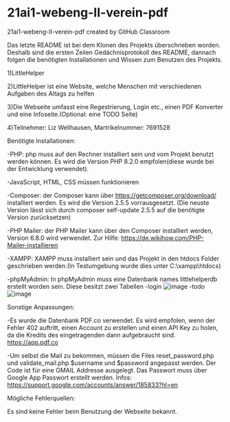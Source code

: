 # 21ai1-webeng-II-verein-pdf
21ai1-webeng-II-verein-pdf created by GitHub Classroom

Das letzte README ist bei dem Klonen des Projekts überschrieben worden. Deshalb sind die ersten Zeilen Gedächnisprotokoll des README, dannach folgen die benötigten Installationen und Wissen zum Benutzen des Projekts.

1)LittleHelper

2)LittleHelper ist eine Website, welche Menschen mit verschiedenen Aufgaben des Altags zu helfen

3)Die Webseite umfasst eine Regestrierung, Login etc., einen PDF Konverter und eine Infoseite.(Optional: eine TODO Seite)

4)Teilnehmer: Liz Wellhausen, Martrikelnummer: 7691528

Benötigte Installationen:

-PHP: php muss auf den Rechner installiert sein und vom Projekt benutzt werden können. Es wird die Version PHP 8.2.0 empfolen(diese wurde bei der Entwicklung verwendet).

-JavaScript, HTML, CSS müssen funktionieren

-Composer: der Composer kann über https://getcomposer.org/download/ installiert werden. Es wird die Version 2.5.5 vorrausgesetzt. (Die neuste Version lässt sich durch composer self-update 2.5.5 auf die benötigte Version zurücksetzen)

-PHP Mailer: der PHP Mailer kann über den Composer installiert werden, Version 6.8.0 wird verwendet. Zur Hilfe: https://de.wikihow.com/PHP-Mailer-installieren

-XAMPP: XAMPP muss installiert sein und das Projekt in den htdocs Folder geschrieben werden.(In Testumgebung wurde dies unter C:\\xampp\\htdocs)

  -phpMyAdmin: In phpMyAdmin muss eine Datenbank names littlehelperdb erstellt worden sein. Diese besitzt zwei Tabellen
    -login
    ![image](https://github.com/DHBW-Vilas/21ai1-webeng-II-verein-pdf/assets/73017201/b950bf7d-5e59-493e-bd30-c482bd7ad1c9)
    -todo
    ![image](https://github.com/DHBW-Vilas/21ai1-webeng-II-verein-pdf/assets/73017201/81ef6ddb-d751-4438-b6de-bb08ec3d2553)

Sonstige Anpassungen:

-Es wurde die Datenbank PDF.co verwendet. Es wird empfolen, wenn der Fehler 402 auftritt, einen Account zu erstellen und einen API Key zu holen, da die Kredits des eingetragenden dann aufgebraucht sind. https://app.pdf.co

-Um selbst die Mail zu bekommen, müssen die Files reset_password.php und validate_mail.php $username und $password angepasst werden. Der Code ist für eine GMAIL Addresse ausgelegt. Das Passwort muss über Google App Passwort erstellt werden. Infos: https://support.google.com/accounts/answer/185833?hl=en

Mögliche Fehlerquellen:

Es sind keine Fehler beim Benutzung der Webseite bekannt.
